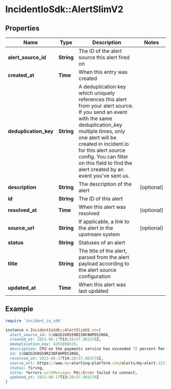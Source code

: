 # IncidentIoSdk::AlertSlimV2

## Properties

| Name | Type | Description | Notes |
| ---- | ---- | ----------- | ----- |
| **alert_source_id** | **String** | The ID of the alert source this alert fired on |  |
| **created_at** | **Time** | When this entry was created |  |
| **deduplication_key** | **String** | A deduplication key which uniquely references this alert from your alert source. If you send an event with the same deduplication_key multiple times, only one alert will be created in incident.io for this alert source config. You can filter on this field to find the alert created by an event you&#39;ve sent us. |  |
| **description** | **String** | The description of the alert | [optional] |
| **id** | **String** | The ID of this alert |  |
| **resolved_at** | **Time** | When this alert was resolved | [optional] |
| **source_url** | **String** | If applicable, a link to the alert in the upstream system | [optional] |
| **status** | **String** | Statuses of an alert |  |
| **title** | **String** | The title of the alert, parsed from the alert payload according to the alert source configuration |  |
| **updated_at** | **Time** | When this alert was last updated |  |

## Example

```ruby
require 'incident_io_sdk'

instance = IncidentIoSdk::AlertSlimV2.new(
  alert_source_id: 01GW2G3V0S59R238FAHPDS1R66,
  created_at: 2021-08-17T13:28:57.801578Z,
  deduplication_key: 4293868629,
  description: CPU on the payments service has exceeded 75 percent for 5 minutes,
  id: 01GW2G3V0S59R238FAHPDS1R66,
  resolved_at: 2021-08-17T14:28:57.801578Z,
  source_url: https://www.my-alerting-platform.com/alerts/my-alert-123,
  status: firing,
  title: *errors.withMessage: PG::Error failed to connect,
  updated_at: 2021-08-17T13:28:57.801578Z
)
```

